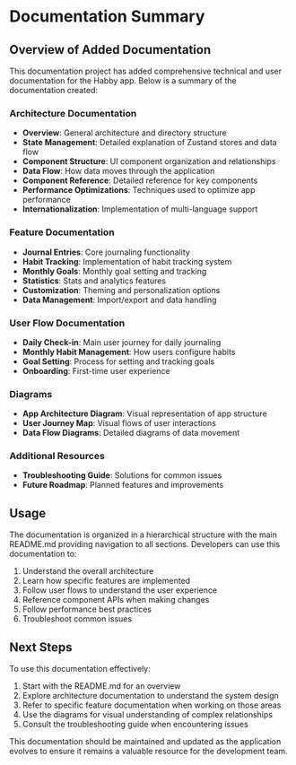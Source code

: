 # Documentation Summary

## Overview of Added Documentation

This documentation project has added comprehensive technical and user documentation for the Habby app. Below is a summary of the documentation created:

### Architecture Documentation
- **Overview**: General architecture and directory structure
- **State Management**: Detailed explanation of Zustand stores and data flow
- **Component Structure**: UI component organization and relationships
- **Data Flow**: How data moves through the application
- **Component Reference**: Detailed reference for key components
- **Performance Optimizations**: Techniques used to optimize app performance
- **Internationalization**: Implementation of multi-language support

### Feature Documentation
- **Journal Entries**: Core journaling functionality
- **Habit Tracking**: Implementation of habit tracking system
- **Monthly Goals**: Monthly goal setting and tracking
- **Statistics**: Stats and analytics features
- **Customization**: Theming and personalization options
- **Data Management**: Import/export and data handling

### User Flow Documentation
- **Daily Check-in**: Main user journey for daily journaling
- **Monthly Habit Management**: How users configure habits
- **Goal Setting**: Process for setting and tracking goals
- **Onboarding**: First-time user experience

### Diagrams
- **App Architecture Diagram**: Visual representation of app structure
- **User Journey Map**: Visual flows of user interactions
- **Data Flow Diagrams**: Detailed diagrams of data movement

### Additional Resources
- **Troubleshooting Guide**: Solutions for common issues
- **Future Roadmap**: Planned features and improvements

## Usage

The documentation is organized in a hierarchical structure with the main README.md providing navigation to all sections. Developers can use this documentation to:

1. Understand the overall architecture
2. Learn how specific features are implemented
3. Follow user flows to understand the user experience
4. Reference component APIs when making changes
5. Follow performance best practices
6. Troubleshoot common issues

## Next Steps

To use this documentation effectively:

1. Start with the README.md for an overview
2. Explore architecture documentation to understand the system design
3. Refer to specific feature documentation when working on those areas
4. Use the diagrams for visual understanding of complex relationships
5. Consult the troubleshooting guide when encountering issues

This documentation should be maintained and updated as the application evolves to ensure it remains a valuable resource for the development team.
